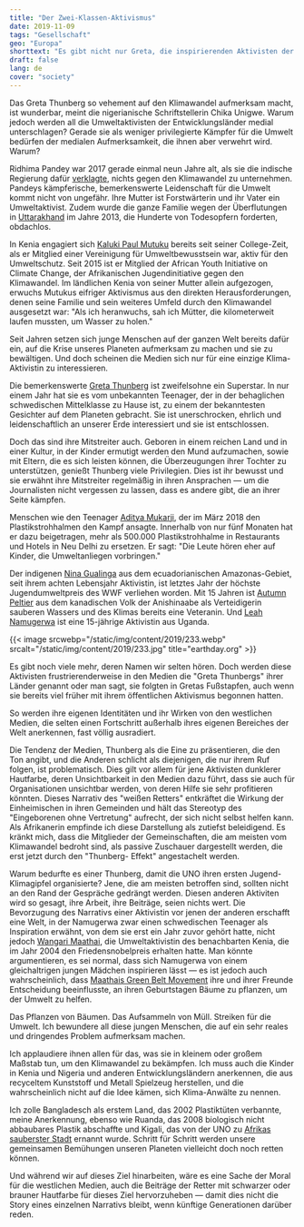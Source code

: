 ```yaml
---
title: "Der Zwei-Klassen-Aktivismus"
date: 2019-11-09
tags: "Gesellschaft"
geo: "Europa"
shorttext: "Es gibt nicht nur Greta, die inspirierenden Aktivisten der Entwicklungsländer werden in den Medien ignoriert."
draft: false
lang: de
cover: "society"
---
```


Das Greta Thunberg so vehement auf den Klimawandel aufmerksam macht, ist wunderbar, meint die nigerianische Schriftstellerin Chika Unigwe. Warum jedoch werden all die Umweltaktivisten der Entwicklungsländer medial unterschlagen? Gerade sie als weniger privilegierte Kämpfer für die Umwelt bedürfen der medialen Aufmerksamkeit, die ihnen aber verwehrt wird. Warum?

Ridhima Pandey war 2017 gerade einmal neun Jahre alt, als sie die indische Regierung dafür [verklagte](https://www.csmonitor.com/Environment/2019/0930/Meet-India-s-teen-climate-advocate-Ridhima-Pandey "Meet India's teen climate advocate: Ridhima Pandey"), nichts gegen den Klimawandel zu unternehmen. Pandeys kämpferische, bemerkenswerte Leidenschaft für die Umwelt kommt nicht von ungefähr. Ihre Mutter ist Forstwärterin und ihr Vater ein Umweltaktivist. Zudem wurde die ganze Familie wegen der Überflutungen in [Uttarakhand](https://www.theguardian.com/commentisfree/2013/jun/28/india-floods-man-made-disaster "India floods: a man-made disaster") im Jahre 2013, die Hunderte von Todesopfern forderten, obdachlos.

In Kenia engagiert sich [Kaluki Paul Mutuku](https://greentreasurersfarms.wordpress.com/my-story/ "Green Treasures Farms") bereits seit seiner College-Zeit, als er Mitglied einer Vereinigung für Umweltbewusstsein war, aktiv für den Umweltschutz. Seit 2015 ist er Mitglied der African Youth Initiative on Climate Change, der Afrikanischen Jugendinitiative gegen den Klimawandel. Im ländlichen Kenia von seiner Mutter allein aufgezogen, erwuchs Mutukus eifriger Aktivismus aus den direkten Herausforderungen, denen seine Familie und sein weiteres Umfeld durch den Klimawandel ausgesetzt war: "Als ich heranwuchs, sah ich Mütter, die kilometerweit laufen mussten, um Wasser zu holen."

Seit Jahren setzen sich junge Menschen auf der ganzen Welt bereits dafür ein, auf die Krise unseres Planeten aufmerksam zu machen und sie zu bewältigen. Und doch scheinen die Medien sich nur für eine einzige Klima-Aktivistin zu interessieren.

Die bemerkenswerte [Greta Thunberg](https://www.theguardian.com/world/2019/mar/11/greta-thunberg-schoolgirl-climate-change-warrior-some-people-can-let-things-go-i-cant "Greta Thunberg, schoolgirl climate change warrior: 'Some people can let things go. I can’t'") ist zweifelsohne ein Superstar. In nur einem Jahr hat sie es vom unbekannten Teenager, der in der behaglichen schwedischen Mittelklasse zu Hause ist, zu einem der bekanntesten Gesichter auf dem Planeten gebracht. Sie ist unerschrocken, ehrlich und leidenschaftlich an unserer Erde interessiert und sie ist entschlossen.

Doch das sind ihre Mitstreiter auch. Geboren in einem reichen Land und in einer Kultur, in der Kinder ermutigt werden den Mund aufzumachen, sowie mit Eltern, die es sich leisten können, die Überzeugungen ihrer Tochter zu unterstützen, genießt Thunberg viele Privilegien. Dies ist ihr bewusst und sie erwähnt ihre Mitstreiter regelmäßig in ihren Ansprachen — um die Journalisten nicht vergessen zu lassen, dass es andere gibt, die an ihrer Seite kämpfen.

Menschen wie den Teenager [Aditya Mukarji](https://www.nationalobserver.com/2018/06/04/news/india-trio-unlikely-heroes-wages-war-plastic "In India, a trio of unlikely heroes wages war on plastic"), der im März 2018 den Plastikstrohhalmen den Kampf ansagte. Innerhalb von nur fünf Monaten hat er dazu beigetragen, mehr als 500.000 Plastikstrohhalme in Restaurants und Hotels in Neu Delhi zu ersetzen. Er sagt: "Die Leute hören eher auf Kinder, die Umweltanliegen vorbringen."

Der indigenen [Nina Gualinga](http://wwf.panda.org/?327434 "Environmental and indigenous rights activist to receive WWF’s top youth conservation award") aus dem ecuadorianischen Amazonas-Gebiet, seit ihrem achten Lebensjahr Aktivistin, ist letztes Jahr der höchste Jugendumweltpreis des WWF verliehen worden. Mit 15 Jahren ist [Autumn Peltier](https://www.vice.com/en_ca/article/8xwvx3/the-indigenous-teen-who-confronted-trudeau-about-unsafe-water-took-on-the-un "The Indigenous Teen Who Confronted Trudeau About Unsafe Water Took On the UN") aus dem kanadischen Volk der Anishinaabe als Verteidigerin sauberen Wassers und des Klimas bereits eine Veteranin. Und [Leah Namugerwa](https://www.earthday.org/2019/06/06/school-strike-for-climate-a-day-in-the-life-of-fridays-for-future-uganda-student-striker-leah-namugerwa/ "School Strike for Climate: A day in the life of Ugandan student striker Leah Namugerwa") ist eine 15-jährige Aktivistin aus Uganda.

{{< image srcwebp="/static/img/content/2019/233.webp" srcalt="/static/img/content/2019/233.jpg" title="earthday.org" >}}

Es gibt noch viele mehr, deren Namen wir selten hören. Doch werden diese  Aktivisten frustrierenderweise in den Medien die "Greta Thunbergs" ihrer Länder genannt oder man sagt, sie folgten in Gretas Fußstapfen, auch wenn sie bereits viel früher mit ihrem öffentlichen Aktivismus begonnen hatten.

So werden ihre eigenen Identitäten und ihr Wirken von den westlichen Medien, die selten einen Fortschritt außerhalb ihres eigenen Bereiches der Welt anerkennen, fast völlig ausradiert.

Die Tendenz der Medien, Thunberg als die Eine zu präsentieren, die den Ton angibt, und die Anderen schlicht als diejenigen, die nur ihrem Ruf folgen, ist problematisch. Dies gilt vor allem für jene Aktivisten dunklerer Hautfarbe, deren Unsichtbarkeit in den Medien dazu führt, dass sie auch für Organisationen unsichtbar werden, von deren Hilfe sie sehr profitieren könnten. Dieses Narrativ des "weißen Retters" entkräftet die Wirkung der Einheimischen in ihren Gemeinden und hält das Stereotyp des "Eingeborenen ohne Vertretung" aufrecht, der sich nicht selbst helfen kann. Als Afrikanerin empfinde ich diese Darstellung als zutiefst beleidigend. Es kränkt mich, dass die Mitglieder der Gemeinschaften, die am meisten vom Klimawandel bedroht sind, als passive Zuschauer dargestellt werden, die erst jetzt durch den "Thunberg- Effekt" angestachelt werden.

Warum bedurfte es einer Thunberg, damit die UNO ihren ersten Jugend-Klimagipfel organisierte? Jene, die am meisten betroffen sind, sollten nicht an den Rand der Gespräche gedrängt werden. Diesen anderen Aktiviten wird so gesagt, ihre Arbeit, ihre Beiträge, seien nichts wert. Die Bevorzugung des Narrativs einer Aktivistin vor jenen der anderen erschafft eine Welt, in der Namugerwa zwar einen schwedischen Teenager als Inspiration erwähnt, von dem sie erst ein Jahr zuvor gehört hatte, nicht jedoch [Wangari Maathai](https://www.greenbeltmovement.org/wangari-maathai "Wangari Maathai"), die Umweltaktivistin des benachbarten Kenia, die im Jahr 2004 den Friedensnobelpreis erhalten hatte. Man könnte argumentieren, es sei normal, dass sich Namugerwa von einem gleichaltrigen jungen Mädchen inspirieren lässt — es ist jedoch auch wahrscheinlich, dass [Maathais Green Belt Movement](https://www.greenbeltmovement.org/who-we-are "Maathais Green Belt Movement") ihre und ihrer Freunde Entscheidung beeinflusste, an ihren Geburtstagen Bäume zu pflanzen, um der Umwelt zu helfen.

Das Pflanzen von Bäumen. Das Aufsammeln von Müll. Streiken für die Umwelt. Ich bewundere all diese jungen Menschen, die auf ein sehr reales und dringendes Problem aufmerksam machen.

Ich applaudiere ihnen allen für das, was sie in kleinem oder großem Maßstab tun, um den Klimawandel zu bekämpfen. Ich muss auch die Kinder in Kenia und Nigeria und anderen Entwicklungsländern anerkennen, die aus recyceltem Kunststoff und Metall Spielzeug herstellen, und die wahrscheinlich nicht auf die Idee kämen, sich Klima-Anwälte zu nennen.

Ich zolle Bangladesch als erstem Land, das 2002 Plastiktüten verbannte, meine Anerkennung, ebenso wie Ruanda, das 2008 biologisch nicht abbaubares Plastik abschaffte und Kigali, das von der UNO zu [Afrikas sauberster Stadt](https://www.theguardian.com/cities/2015/jun/15/cleanest-city-world-calgary-singapore "Which is the cleanest city in the world?") ernannt wurde. Schritt für Schritt werden unsere gemeinsamen Bemühungen unseren Planeten vielleicht doch noch retten können.

Und während wir auf dieses Ziel hinarbeiten, wäre es eine Sache der Moral für die westlichen Medien, auch die Beiträge der Retter mit schwarzer oder brauner Hautfarbe für dieses Ziel hervorzuheben — damit dies nicht die Story eines einzelnen Narrativs bleibt, wenn künftige Generationen darüber reden.
